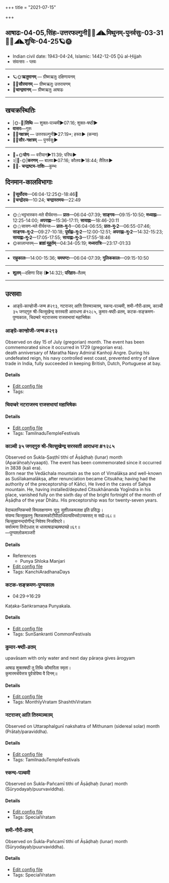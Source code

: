 +++
title = "2021-07-15"

+++
## आषाढः-04-05,सिंहः-उत्तरफल्गुनी🌛🌌◢◣मिथुनम्-पुनर्वसुः-03-31🌌🌞◢◣शुचिः-04-25🪐🌞
- Indian civil date: 1943-04-24, Islamic: 1442-12-05 Ḏū al-Ḥijjah
- संवत्सरः - प्लवः
___________________
- 🪐🌞**ऋतुमानम्** — ग्रीष्मऋतुः दक्षिणायनम्
- 🌌🌞**सौरमानम्** — ग्रीष्मऋतुः उत्तरायणम्
- 🌛**चान्द्रमानम्** — ग्रीष्मऋतुः आषाढः
___________________


## खचक्रस्थितिः
- |🌞-🌛|**तिथिः** — शुक्ल-पञ्चमी►07:16; शुक्ल-षष्ठी►  
- **वासरः**—गुरुः  
- 🌌🌛**नक्षत्रम्** — उत्तरफल्गुनी►27:19*; हस्तः► (कन्या)  
- 🌌🌞**सौर-नक्षत्रम्** — पुनर्वसुः►  
___________________
- 🌛+🌞**योगः** — वरीयान्►11:39; परिघः►  
- २|🌛-🌞|**करणम्** — बालवः►07:16; कौलवः►18:44; तैतिलः►  
- 🌌🌛- **चन्द्राष्टम-राशिः**—कुम्भः  


## दिनमान-कालविभागाः
- 🌅**सूर्योदयः**—06:04-12:25🌞️-18:46🌇  
- 🌛**चन्द्रोदयः**—10:24; **चन्द्रास्तमयः**—22:49  
___________________
- 🌞⚝भट्टभास्कर-मते वीर्यवन्तः— **प्रातः**—06:04-07:39; **साङ्गवः**—09:15-10:50; **मध्याह्नः**—12:25-14:00; **अपराह्णः**—15:36-17:11; **सायाह्नः**—18:46-20:11  
- 🌞⚝सायण-मते वीर्यवन्तः— **प्रातः-मु॰1**—06:04-06:55; **प्रातः-मु॰2**—06:55-07:46; **साङ्गवः-मु॰2**—09:27-10:18; **पूर्वाह्णः-मु॰2**—12:00-12:51; **अपराह्णः-मु॰2**—14:32-15:23; **सायाह्णः-मु॰2**—17:05-17:55; **सायाह्णः-मु॰3**—17:55-18:46  
- 🌞कालान्तरम्— **ब्राह्मं मुहूर्तम्**—04:34-05:19; **मध्यरात्रिः**—23:17-01:33  
___________________
- **राहुकालः**—14:00-15:36; **यमघण्टः**—06:04-07:39; **गुलिककालः**—09:15-10:50  
___________________
- **शूलम्**—दक्षिणा दिक् (►14:32); **परिहारः**–तैलम्  
___________________

## उत्सवाः
- आङ्ग्रॆ-कान्होजी-जन्म #२९३, नटराजर् आऩि तिरुमञ्चऩम्, स्कन्द-पञ्चमी, शमी-गौरी-व्रतम्, काञ्ची ३५ जगद्गुरु श्री-चित्सुखेन्द्र सरस्वती आराधना #१२८५, कुमार-षष्ठी-व्रतम्, कटक-सङ्क्रमण-पुण्यकालः, चिदम्बरे नटराजस्य राजसभायां महाभिषेकः
### आङ्ग्रॆ-कान्होजी-जन्म #२९३

Observed on day 15 of July (gregorian) month. The event has been commemorated since it occurred in 1729 (gregorian era).  
death anniversary of Maratha Navy Admiral Kanhoji Angre. During his undefeated reign, his navy controlled west coast, prevented entry of slave trade in India, fully succeeded in keeping British, Dutch, Portuguese at bay.

#### Details
- [Edit config file](https://github.com/jyotisham/adyatithi/tree/master/mahApuruSha/xatra-later/gregorian/day/07/15/AngrE-kAnhojI-janma.toml)
- Tags: 


### चिदम्बरे नटराजस्य राजसभायां महाभिषेकः



#### Details
- [Edit config file](https://github.com/jyotisham/adyatithi/tree/master/temples/Tamil/relative_event/naTarAjar%20An2i%20tirumaJcan2am/offset__00/cidambarE%20naTarAjasya%20rAjasabhAyAM%20mahAbhiSEkaH.toml)
- Tags: TamilnaduTempleFestivals


### काञ्ची ३५ जगद्गुरु श्री-चित्सुखेन्द्र सरस्वती आराधना #१२८५

Observed on Śukla-Ṣaṣṭhī tithi of Āṣāḍhaḥ (lunar) month (Aparāhṇaḥ/vyaapti). The event has been commemorated since it occurred in 3838 (kali era).  
Born near the Vedāchala mountain as the son of Vimalākṣa and well-known as Suśīlakamalākṣa, after renunciation became Citsukha; having had the authority of the preceptorship of Kāñci, He lived in the caves of Sahya mountain. He, having installed/deputed Citsukhānanda Yogīndra in his place, vanished fully on the sixth day of the bright fortnight of the month of Āṣāḍha of the year Dhātu. His preceptorship was for twenty-seven years.

वेदाचलान्तिकभवो विमलाक्षनाम्नः सूनुः सुशीलकमलाक्ष इति प्रसिद्धः।  
संयम्य चित्सुखतनुः श्रितकामकोटीपीठाधिपत्यविभवोऽप्यवसत् स सह्ये॥६८॥  
चित्सुखानन्दयोगीन्द्रं निवेश्य निजविष्टरे।  
सर्वात्मना तिरोऽधात् स धात्वाषाढाच्छषष्ठ्यहे॥६९॥  
—पुण्यश्लोकमञ्जरी



#### Details
- References
  - Punya Shloka Manjari
- [Edit config file](https://github.com/jyotisham/adyatithi/tree/master/mahApuruSha/kAnchI-maTha/lunar_month/tithi/04/06/kAJcI%2035%20jagadguru%20zrI~citsukhEndra%20sarasvatI%20ArAdhanA.toml)
- Tags: KanchiAradhanaDays


### कटक-सङ्क्रमण-पुण्यकालः
- 04:29→16:29

Kaṭaka-Saṅkramaṇa Punyakala.

#### Details
- [Edit config file](https://github.com/jyotisham/adyatithi/tree/master/time_focus/sankrAnti/description_only/kaTaka-saGkramaNa-puNyakAlaH.toml)
- Tags: SunSankranti CommonFestivals


### कुमार-षष्ठी-व्रतम्

upavāsam with only water and next day pāraṇa gives ārogyam

आषाढ शुक्लषष्ठी तु तिथिः कौमारिला स्मृता।  
कुमारमर्चयेत्तत्र पूर्वत्रोपेष्य वै दिनम्॥



#### Details
- [Edit config file](https://github.com/jyotisham/adyatithi/tree/master/devatA/kaumAra/description_only/kumAra-SaSThI-vratam.toml)
- Tags: MonthlyVratam ShashthiVratam


### नटराजर् आऩि तिरुमञ्चऩम्

Observed on Uttaraphalgunī nakshatra of Mithunam (sidereal solar) month (Prātaḥ/paraviddha). 

#### Details
- [Edit config file](https://github.com/jyotisham/adyatithi/tree/master/temples/Tamil/sidereal_solar_month/nakshatra/03/12/naTarAjar%20An2i%20tirumaJcan2am.toml)
- Tags: TamilnaduTempleFestivals


### स्कन्द-पञ्चमी

Observed on Śukla-Pañcamī tithi of Āṣāḍhaḥ (lunar) month (Sūryodayaḥ/puurvaviddha). 

#### Details
- [Edit config file](https://github.com/jyotisham/adyatithi/tree/master/devatA/kaumAra/lunar_month/tithi/04/05/skanda-paJcamI.toml)
- Tags: SpecialVratam


### शमी-गौरी-व्रतम्

Observed on Śukla-Pañcamī tithi of Āṣāḍhaḥ (lunar) month (Sūryodayaḥ/puurvaviddha). 

#### Details
- [Edit config file](https://github.com/jyotisham/adyatithi/tree/master/devatA/umA/lunar_month/tithi/04/05/zamI-gaurI-vratam.toml)
- Tags: SpecialVratam


